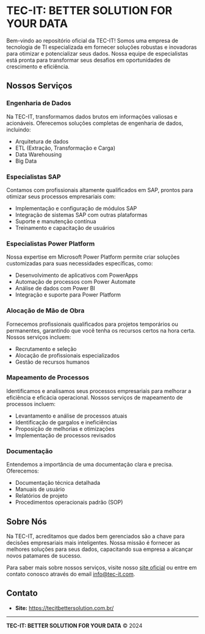 # TEC-IT: BETTER SOLUTION FOR YOUR DATA

Bem-vindo ao repositório oficial da TEC-IT! Somos uma empresa de tecnologia de TI especializada em fornecer soluções robustas e inovadoras para otimizar e potencializar seus dados. Nossa equipe de especialistas está pronta para transformar seus desafios em oportunidades de crescimento e eficiência.

## Nossos Serviços

### Engenharia de Dados
Na TEC-IT, transformamos dados brutos em informações valiosas e acionáveis. Oferecemos soluções completas de engenharia de dados, incluindo:

- Arquitetura de dados
- ETL (Extração, Transformação e Carga)
- Data Warehousing
- Big Data

### Especialistas SAP
Contamos com profissionais altamente qualificados em SAP, prontos para otimizar seus processos empresariais com:

- Implementação e configuração de módulos SAP
- Integração de sistemas SAP com outras plataformas
- Suporte e manutenção contínua
- Treinamento e capacitação de usuários

### Especialistas Power Platform
Nossa expertise em Microsoft Power Platform permite criar soluções customizadas para suas necessidades específicas, como:

- Desenvolvimento de aplicativos com PowerApps
- Automação de processos com Power Automate
- Análise de dados com Power BI
- Integração e suporte para Power Platform

### Alocação de Mão de Obra
Fornecemos profissionais qualificados para projetos temporários ou permanentes, garantindo que você tenha os recursos certos na hora certa. Nossos serviços incluem:

- Recrutamento e seleção
- Alocação de profissionais especializados
- Gestão de recursos humanos

### Mapeamento de Processos
Identificamos e analisamos seus processos empresariais para melhorar a eficiência e eficácia operacional. Nossos serviços de mapeamento de processos incluem:

- Levantamento e análise de processos atuais
- Identificação de gargalos e ineficiências
- Proposição de melhorias e otimizações
- Implementação de processos revisados

### Documentação
Entendemos a importância de uma documentação clara e precisa. Oferecemos:

- Documentação técnica detalhada
- Manuais de usuário
- Relatórios de projeto
- Procedimentos operacionais padrão (SOP)

## Sobre Nós

Na TEC-IT, acreditamos que dados bem gerenciados são a chave para decisões empresariais mais inteligentes. Nossa missão é fornecer as melhores soluções para seus dados, capacitando sua empresa a alcançar novos patamares de sucesso.

Para saber mais sobre nossos serviços, visite nosso [site oficial](https://www.tec-it.com) ou entre em contato conosco através do email info@tec-it.com.

## Contato

- **Site:** https://tecitbettersolution.com.br/


---

**TEC-IT: BETTER SOLUTION FOR YOUR DATA** © 2024
